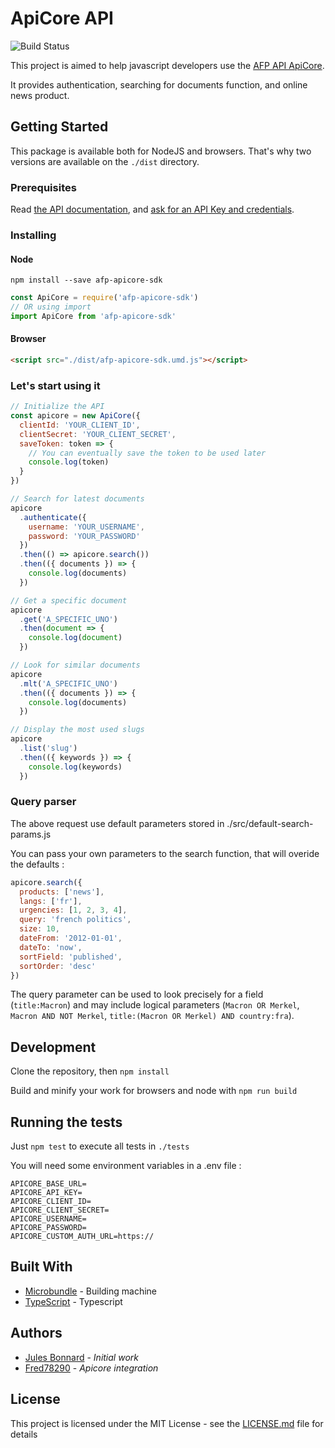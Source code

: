 # ApiCore API

![Build Status](https://github.com/Fred78290/afp-apicore-sdk/workflows/NodeJS/badge.svg?branch=master)

This project is aimed to help javascript developers use the [AFP API ApiCore](https://afp-apicore-prod.afp.com/).

It provides authentication, searching for documents function, and online news product.

## Getting Started

This package is available both for NodeJS and browsers. That's why two versions are available on the `./dist` directory.

### Prerequisites

Read [the API documentation](https://afp-apicore-prod.afp.com/), and [ask for an API Key and credentials](https://developers.afp.com).

### Installing

#### Node

`npm install --save afp-apicore-sdk`

```js
const ApiCore = require('afp-apicore-sdk')
// OR using import
import ApiCore from 'afp-apicore-sdk'
```

#### Browser

```html
<script src="./dist/afp-apicore-sdk.umd.js"></script>
```

### Let's start using it

```js
// Initialize the API
const apicore = new ApiCore({
  clientId: 'YOUR_CLIENT_ID',
  clientSecret: 'YOUR_CLIENT_SECRET',
  saveToken: token => {
    // You can eventually save the token to be used later
    console.log(token)
  }
})

// Search for latest documents
apicore
  .authenticate({
    username: 'YOUR_USERNAME',
    password: 'YOUR_PASSWORD'
  })
  .then(() => apicore.search())
  .then(({ documents }) => {
    console.log(documents)
  })

// Get a specific document
apicore
  .get('A_SPECIFIC_UNO')
  .then(document => {
    console.log(document)
  })

// Look for similar documents
apicore
  .mlt('A_SPECIFIC_UNO')
  .then(({ documents }) => {
    console.log(documents)
  })

// Display the most used slugs
apicore
  .list('slug')
  .then(({ keywords }) => {
    console.log(keywords)
  })
```

### Query parser

The above request use default parameters stored in ./src/default-search-params.js

You can pass your own parameters to the search function, that will overide the defaults : 

```js
apicore.search({
  products: ['news'],
  langs: ['fr'],
  urgencies: [1, 2, 3, 4],
  query: 'french politics',
  size: 10,
  dateFrom: '2012-01-01',
  dateTo: 'now',
  sortField: 'published',
  sortOrder: 'desc'
})
```

The query parameter can be used to look precisely for a field (`title:Macron`) and may include logical parameters (`Macron OR Merkel`, `Macron AND NOT Merkel`, `title:(Macron OR Merkel) AND country:fra`).

## Development

Clone the repository, then `npm install`

Build and minify your work for browsers and node with `npm run build`

## Running the tests

Just `npm test` to execute all tests in `./tests`

You will need some environment variables in a .env file : 

```
APICORE_BASE_URL=
APICORE_API_KEY=
APICORE_CLIENT_ID=
APICORE_CLIENT_SECRET=
APICORE_USERNAME=
APICORE_PASSWORD=
APICORE_CUSTOM_AUTH_URL=https://
```

## Built With

* [Microbundle](https://www.npmjs.com/package/microbundle) - Building machine
* [TypeScript](https://www.typescriptlang.org/) - Typescript

## Authors

* [Jules Bonnard](https://github.com/julesbonnard) - *Initial work*
* [Fred78290](https://github.com/Fred290) - *Apicore integration*

## License

This project is licensed under the MIT License - see the [LICENSE.md](LICENSE.md) file for details
